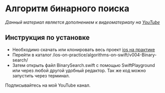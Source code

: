 # Алгоритм бинарного поиска

*Данный материал является дополнением к видеоматериалу на [YouTube](https://youtu.be/KDXjjOT4aFU)*

## Инструкция по установке

- Необходимо скачать или клонировать весь проект [ios на практике](https://github.com/lexonerus/ios-on-practice)
- Перейти в каталог /ios-on-practice/algorithms-on-swift/v004-Binary-search/
- Затем открыть файл BinarySearch.swift с помощью SwiftPlayground или через любой другой удобный редактор.
Так же код можно запустить через терминал.


Подписывайтесь на мой YouTube канал.
